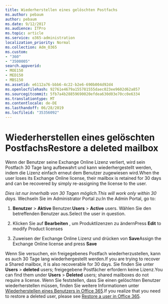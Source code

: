 ```yaml
---
title: Wiederherstellen eines gelöschten Postfachs
ms.author: pebaum
author: pebaum
ms.date: 9/12/2017
ms.audience: ITPro
ms.topic: article
ms.service: o365-administration
localization_priority: Normal
ms.collection: Adm_O365
ms.custom:
- "360"
- "3500005"
search.appverid:
- MOE150
- MED150
- MBS150
ms.assetid: e6112a76-bbb6-4c22-b2e6-690b004d92d4
ms.openlocfilehash: 92761e4679a155781555daec023ee9602d62a857
ms.sourcegitcommit: 5fb7a4b28859690020efdea630d03e70cc0e6334
ms.translationtype: MT
ms.contentlocale: de-DE
ms.lasthandoff: 06/28/2019
ms.locfileid: "35356092"
---
```

# <a name="restore-a-deleted-mailbox"></a><span data-ttu-id="94cdf-102">Wiederherstellen eines gelöschten Postfachs</span><span class="sxs-lookup"><span data-stu-id="94cdf-102">Restore a deleted mailbox</span></span>

<span data-ttu-id="94cdf-103">Wenn der Benutzer seine Exchange Online Lizenz verliert, wird sein Postfach 30 Tage lang aufbewahrt und kann wiederhergestellt werden, indem die Lizenz einfach erneut dem Benutzer zugewiesen wird.</span><span class="sxs-lookup"><span data-stu-id="94cdf-103">When the user loses its Exchange Online license, their mailbox is retained for 30 days and can be recovered by simply re-assigning the license to the user.</span></span>
  
 <span data-ttu-id="94cdf-104">*Dies ist nur innerhalb von 30 Tagen möglich.*</span><span class="sxs-lookup"><span data-stu-id="94cdf-104">*This will work only within 30 days.*</span></span>  <span data-ttu-id="94cdf-105">Wechseln Sie im Administrator Portal zu:</span><span class="sxs-lookup"><span data-stu-id="94cdf-105">In the Admin Portal, go to:</span></span>
  
1. <span data-ttu-id="94cdf-106">**Benutzer** \> **Aktive** Benutzer.</span><span class="sxs-lookup"><span data-stu-id="94cdf-106">**Users** \> **Active** users.</span></span> <span data-ttu-id="94cdf-107">Wählen Sie den betreffenden Benutzer aus.</span><span class="sxs-lookup"><span data-stu-id="94cdf-107">Select the user in question.</span></span>

2. <span data-ttu-id="94cdf-108">Klicken Sie auf **Bearbeiten** , um Produktlizenzen zu ändern</span><span class="sxs-lookup"><span data-stu-id="94cdf-108">Press **Edit** to modify Product licenses</span></span>

3. <span data-ttu-id="94cdf-109">Zuweisen der Exchange Online Lizenz und drücken von **Save**</span><span class="sxs-lookup"><span data-stu-id="94cdf-109">Assign the Exchange Online license and press **Save**</span></span>

<span data-ttu-id="94cdf-110">Wenn Sie versuchen, ein freigegebenes Postfach wiederherzustellen, kann es auch 30 Tage lang wiederhergestellt werden.</span><span class="sxs-lookup"><span data-stu-id="94cdf-110">If you are trying to recover a Shared mailbox, it is also recoverable for 30 days.</span></span> <span data-ttu-id="94cdf-111">Sie finden Sie unter **Users** \> **deleted** users; freigegebene Postfächer erfordern keine Lizenz.</span><span class="sxs-lookup"><span data-stu-id="94cdf-111">You can find them under **Users** \> **Deleted** users; shared mailboxes do not require a license.</span></span> <span data-ttu-id="94cdf-112">Wenn Sie feststellen, dass Sie einen gelöschten Benutzer wiederherstellen müssen, finden Sie weitere Informationen unter [Wiederherstellen eines Benutzers in Office 365](https://docs.microsoft.com/en-us/office365/admin/add-users/restore-user).</span><span class="sxs-lookup"><span data-stu-id="94cdf-112">If you realize that you need to restore a deleted user, please see [Restore a user in Office 365](https://docs.microsoft.com/en-us/office365/admin/add-users/restore-user).</span></span>
  